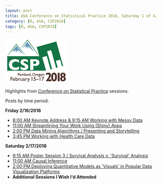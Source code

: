 ```yaml
---
layout: post
title: ASA Conference on Statistical Practice 2018, Saturday 1 of 4, 
category: [R, ASA, CSP2018]
tags: [R, ASA, CSP2018]
---
```


![CSP Conf Logo](/images/csp2018.png "Conference Logo")

Highlights from [Conference on Statistical Practice](https://ww2.amstat.org/meetings/csp/2018/index.cfm) sessions. 

Posts by time period:

**Friday 2/16/2018**
* [8:00 AM Keynote Address & 9:15 AM Working with Messy Data](2018-02-16-CSP2018-Fri-8am.md)
* [11:00 AM Streamlining Your Work Using (Shiny) Apps](2018-02-16-CSP2018-Fri-11am.md)
* [2:00 PM Data Mining Algorithms / Presenting and Storytelling](2018-02-16-CSP2018-Fri-2pm.md)
* [3:45 PM Working with Health Care Data](2018-02-16-CSP2018-Fri-345pm.md)

**Saturday 2/17/2018**
* [9:15 AM Poster Session 3 / Survival Analysis v. 'Survival' Analysis](2018-02-17-CSP2018-Sat-915am.md)
* [11:00 AM Causal Inference](2018-02-17-CSP2018-Sat-11am.md)
* [2:00 PM Deploying Quantitative Models as 'Visuals' in Popular Data Visualization Platforms](2018-02-17-CSP2018-Sat-2pm.md)
* **Additional Sessions I Wish I'd Attended**


